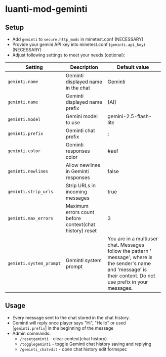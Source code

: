 # luanti-mod-geminti

## Setup
* Add `geminti` to `secure.http_mods` in minetest.conf (NECESSARY)
* Provide your gemini API key into minetest.conf (`geminti.api_key`) (NECESSARY)
* Adjust following settings to meet your needs (optional):

| Setting | Description | Default value |
| ------- | ----------- | ------------- |
| `geminti.name` | Geminti displayed name in the chat | Geminti |
| `geminti.name` | Geminti displayed name prefix | [AI] |
| `geminti.model` | Gemini model to use | gemini-2.5-flash-lite |
| `geminti.prefix` | Geminti chat prefix | ; |
| `geminti.color` | Geminti responses color | #aef |
| `geminti.newlines` | Allow newlines in Geminti responses | false |
| `geminti.strip_urls` | Strip URLs in incoming messages | true |
| `geminti.max_errors` | Maximum errors count before context(chat history) reset | 3 |
| `geminti.system_prompt` | Geminti system prompt | You are in a multiuser chat. Messages follow the pattern '<username> message', where <username> is the sender's name and 'message' is their content. Do not use <username> prefix in your messages. |

## Usage
* Every message sent to the chat stored in the chat history.
* Geminti will reply once player says "Hi", "Hello" or used [`geminti.prefix`] in the beginning of the message
* Admin commands:
  * `/resetgeminti` - clear context(chat history)
  * `/togglegeminti` - toggle Geminti chat history saving and replying
  * `/geminti_chatedit` - open chat history edit formspec

